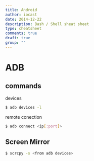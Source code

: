```yaml
---
title: Android
author: iocast
date: 2014-12-22
description: Bash / Shell sheat sheet
type: cheatsheet
comments: true
draft: true
group: ""
---
```



# ADB

## commands

devices

```bash
$ adb devices -l
```

remote conection

```bash
$ adb connect <ip[:port]>
```

## Screen Mirror

```bash
$ scrcpy -s <from adb devices>
````
